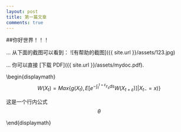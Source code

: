 ```yaml
---
layout: post
title: 第一篇文章
comments: true
---
```





##你好世界！！！

… 从下面的截图可以看到：
![有帮助的截图]({{ site.url }}/assets/123.jpg)

… 你可以直接 [下载 PDF]({{ site.url }}/assets/mydoc.pdf).


\begin{displaymath}
$$
W({X_t}) =Max\{ g(X_t),{E}[{e^{ - \int_t^{t + \varepsilon } {{r_s}} ds}}W({X_{t + \varepsilon }})]|{X_{t - }} = x)\}
$$

这是一个行内公式$$\theta$$

\end{displaymath}